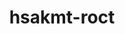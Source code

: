 ---
title: "hsakmt-roct"
layout: cache
categories: [package, develop]
meta: {"compilers": ["gcc@11.4.0", "gcc@13.2.0"], "num_specs": 16, "num_specs_by_stack": {"hep": 7, "ml-linux-x86_64-rocm": 9, "root": 16}, "oss": ["ubuntu22.04", "ubuntu24.04"], "platforms": ["linux"], "stacks": ["hep", "ml-linux-x86_64-rocm", "root"], "targets": ["x86_64_v3"], "versions": ["5.7.1", "6.1.2"]}
spec_details: [{"compiler": "gcc@13.2.0", "hash": "2pyeokoq5w2ytlm7ybto5v6vhhbedr52", "os": "ubuntu24.04", "platform": "linux", "size": "-", "stacks": ["ml-linux-x86_64-rocm", "root"], "target": "x86_64_v3", "variants": ["~asan", "build_system=cmake", "build_type=Release", "generator=make", "~ipo", "+shared"], "versions": ["6.1.2"]}, {"compiler": "gcc@11.4.0", "hash": "3m3rn6zmazrylkjwabc4pet3lnkro7g3", "os": "ubuntu22.04", "platform": "linux", "size": "-", "stacks": ["hep", "root"], "target": "x86_64_v3", "variants": ["~asan", "build_system=cmake", "build_type=Release", "generator=make", "~ipo", "+shared"], "versions": ["5.7.1"]}, {"compiler": "gcc@11.4.0", "hash": "42drb7n5oa5yxrvtovs3pkm4s6u3u2aw", "os": "ubuntu22.04", "platform": "linux", "size": "-", "stacks": ["hep", "root"], "target": "x86_64_v3", "variants": ["~asan", "build_system=cmake", "build_type=Release", "generator=make", "~ipo", "+shared"], "versions": ["5.7.1"]}, {"compiler": "gcc@13.2.0", "hash": "5rnavz7e5lupu6m4iw7yrmkrkgkt562m", "os": "ubuntu24.04", "platform": "linux", "size": "-", "stacks": ["ml-linux-x86_64-rocm", "root"], "target": "x86_64_v3", "variants": ["~asan", "build_system=cmake", "build_type=Release", "generator=make", "~ipo", "+shared"], "versions": ["6.1.2"]}, {"compiler": "gcc@11.4.0", "hash": "5sgdjiav3jpewkoamhuyhjfgpednmdip", "os": "ubuntu22.04", "platform": "linux", "size": "-", "stacks": ["hep", "root"], "target": "x86_64_v3", "variants": ["~asan", "build_system=cmake", "build_type=Release", "generator=make", "~ipo", "+shared"], "versions": ["5.7.1"]}, {"compiler": "gcc@13.2.0", "hash": "conkoe4snziunrwkfvwcurpddjl4cqrz", "os": "ubuntu24.04", "platform": "linux", "size": "-", "stacks": ["ml-linux-x86_64-rocm", "root"], "target": "x86_64_v3", "variants": ["~asan", "build_system=cmake", "build_type=Release", "generator=make", "~ipo", "+shared"], "versions": ["6.1.2"]}, {"compiler": "gcc@11.4.0", "hash": "fyvj43lpi776q6rw6qaqhiqnfhi4xooz", "os": "ubuntu22.04", "platform": "linux", "size": "-", "stacks": ["hep", "root"], "target": "x86_64_v3", "variants": ["~asan", "build_system=cmake", "build_type=Release", "generator=make", "~ipo", "+shared"], "versions": ["5.7.1"]}, {"compiler": "gcc@13.2.0", "hash": "hte35ssgzfqmhirh4cuvezidny3wgmnu", "os": "ubuntu24.04", "platform": "linux", "size": "-", "stacks": ["ml-linux-x86_64-rocm", "root"], "target": "x86_64_v3", "variants": ["~asan", "build_system=cmake", "build_type=Release", "generator=make", "~ipo", "+shared"], "versions": ["6.1.2"]}, {"compiler": "gcc@13.2.0", "hash": "hupqhrljsgnxlximqvoe37pois7uqndk", "os": "ubuntu24.04", "platform": "linux", "size": "-", "stacks": ["ml-linux-x86_64-rocm", "root"], "target": "x86_64_v3", "variants": ["~asan", "build_system=cmake", "build_type=Release", "generator=make", "~ipo", "+shared"], "versions": ["6.1.2"]}, {"compiler": "gcc@11.4.0", "hash": "igot2ixltoqhjjp2t6edinse36zx3cc2", "os": "ubuntu22.04", "platform": "linux", "size": "-", "stacks": ["hep", "root"], "target": "x86_64_v3", "variants": ["~asan", "build_system=cmake", "build_type=Release", "generator=make", "~ipo", "+shared"], "versions": ["5.7.1"]}, {"compiler": "gcc@13.2.0", "hash": "ik6id57yyq5ry73zx2l6l2lmohjdy5e6", "os": "ubuntu24.04", "platform": "linux", "size": "-", "stacks": ["ml-linux-x86_64-rocm", "root"], "target": "x86_64_v3", "variants": ["~asan", "build_system=cmake", "build_type=Release", "generator=make", "~ipo", "+shared"], "versions": ["6.1.2"]}, {"compiler": "gcc@13.2.0", "hash": "jnekzx4fxwcstiquc3ujh5wyb5gusqnv", "os": "ubuntu24.04", "platform": "linux", "size": "-", "stacks": ["ml-linux-x86_64-rocm", "root"], "target": "x86_64_v3", "variants": ["~asan", "build_system=cmake", "build_type=Release", "generator=make", "~ipo", "+shared"], "versions": ["6.1.2"]}, {"compiler": "gcc@11.4.0", "hash": "nszgrz6okkyqbspd65gsonxenbu5p2o5", "os": "ubuntu22.04", "platform": "linux", "size": "-", "stacks": ["hep", "root"], "target": "x86_64_v3", "variants": ["~asan", "build_system=cmake", "build_type=Release", "generator=make", "~ipo", "+shared"], "versions": ["5.7.1"]}, {"compiler": "gcc@13.2.0", "hash": "ov3gvvcybflyosuxqq2mkc4iwmt4vurb", "os": "ubuntu24.04", "platform": "linux", "size": "-", "stacks": ["ml-linux-x86_64-rocm", "root"], "target": "x86_64_v3", "variants": ["~asan", "build_system=cmake", "build_type=Release", "generator=make", "~ipo", "+shared"], "versions": ["6.1.2"]}, {"compiler": "gcc@13.2.0", "hash": "uzpkfxzqrny65hu32623hrp5z5v7elvk", "os": "ubuntu24.04", "platform": "linux", "size": "-", "stacks": ["ml-linux-x86_64-rocm", "root"], "target": "x86_64_v3", "variants": ["~asan", "build_system=cmake", "build_type=Release", "generator=make", "~ipo", "+shared"], "versions": ["6.1.2"]}, {"compiler": "gcc@11.4.0", "hash": "x3uz3wpct7gzdyrcgq57f4iqkopa6oxm", "os": "ubuntu22.04", "platform": "linux", "size": "-", "stacks": ["hep", "root"], "target": "x86_64_v3", "variants": ["~asan", "build_system=cmake", "build_type=Release", "generator=make", "~ipo", "+shared"], "versions": ["5.7.1"]}]
---